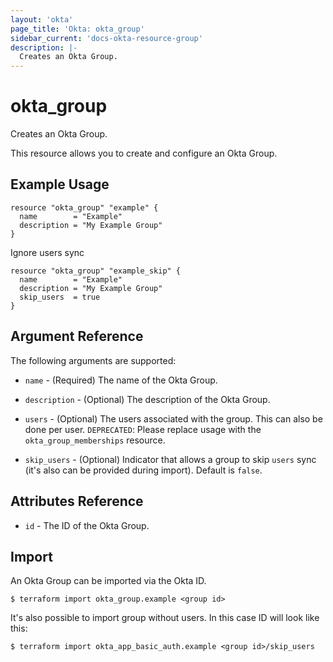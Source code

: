 ```yaml
---
layout: 'okta'
page_title: 'Okta: okta_group'
sidebar_current: 'docs-okta-resource-group'
description: |-
  Creates an Okta Group.
---
```


# okta_group

Creates an Okta Group.

This resource allows you to create and configure an Okta Group.

## Example Usage

```hcl
resource "okta_group" "example" {
  name        = "Example"
  description = "My Example Group"
}
```

Ignore users sync
```hcl
resource "okta_group" "example_skip" {
  name        = "Example"
  description = "My Example Group"
  skip_users  = true
}
```

## Argument Reference

The following arguments are supported:

- `name` - (Required) The name of the Okta Group.

- `description` - (Optional) The description of the Okta Group.

- `users` - (Optional) The users associated with the group. This can also be done per user.
`DEPRECATED`: Please replace usage with the `okta_group_memberships` resource.

- `skip_users` - (Optional) Indicator that allows a group to skip `users` sync (it's also can be provided during import). Default is `false`.

## Attributes Reference

- `id` - The ID of the Okta Group.

## Import

An Okta Group can be imported via the Okta ID.

```
$ terraform import okta_group.example <group id>
```

It's also possible to import group without users. In this case ID will look like this:

```
$ terraform import okta_app_basic_auth.example <group id>/skip_users
```
